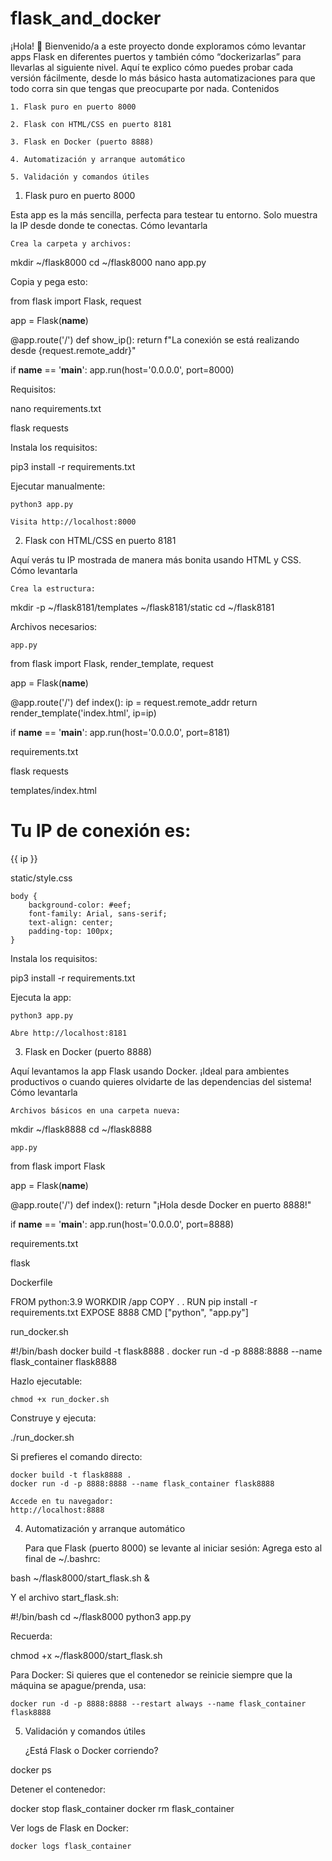 # flask_and_docker
¡Hola! 👋
Bienvenido/a a este proyecto donde exploramos cómo levantar apps Flask en diferentes puertos y también cómo “dockerizarlas” para llevarlas al siguiente nivel. Aquí te explico cómo puedes probar cada versión fácilmente, desde lo más básico hasta automatizaciones para que todo corra sin que tengas que preocuparte por nada.
Contenidos

    1. Flask puro en puerto 8000

    2. Flask con HTML/CSS en puerto 8181

    3. Flask en Docker (puerto 8888)

    4. Automatización y arranque automático

    5. Validación y comandos útiles

1. Flask puro en puerto 8000

Esta app es la más sencilla, perfecta para testear tu entorno. Solo muestra la IP desde donde te conectas.
Cómo levantarla

    Crea la carpeta y archivos:

mkdir ~/flask8000
cd ~/flask8000
nano app.py

Copia y pega esto:

from flask import Flask, request

app = Flask(__name__)

@app.route('/')
def show_ip():
    return f"La conexión se está realizando desde {request.remote_addr}"

if __name__ == '__main__':
    app.run(host='0.0.0.0', port=8000)

Requisitos:

nano requirements.txt

flask
requests

Instala los requisitos:

pip3 install -r requirements.txt

Ejecutar manualmente:

    python3 app.py

    Visita http://localhost:8000

2. Flask con HTML/CSS en puerto 8181

Aquí verás tu IP mostrada de manera más bonita usando HTML y CSS.
Cómo levantarla

    Crea la estructura:

mkdir -p ~/flask8181/templates ~/flask8181/static
cd ~/flask8181

Archivos necesarios:

    app.py

from flask import Flask, render_template, request

app = Flask(__name__)

@app.route('/')
def index():
    ip = request.remote_addr
    return render_template('index.html', ip=ip)

if __name__ == '__main__':
    app.run(host='0.0.0.0', port=8181)

requirements.txt

flask
requests

templates/index.html

<!DOCTYPE html>
<html>
<head>
    <title>IP Viewer</title>
    <link rel="stylesheet" href="/static/style.css">
</head>
<body>
    <div class="content">
        <h1>Tu IP de conexión es:</h1>
        <p>{{ ip }}</p>
    </div>
</body>
</html>

static/style.css

    body {
        background-color: #eef;
        font-family: Arial, sans-serif;
        text-align: center;
        padding-top: 100px;
    }

Instala los requisitos:

pip3 install -r requirements.txt

Ejecuta la app:

    python3 app.py

    Abre http://localhost:8181

3. Flask en Docker (puerto 8888)

Aquí levantamos la app Flask usando Docker. ¡Ideal para ambientes productivos o cuando quieres olvidarte de las dependencias del sistema!
Cómo levantarla

    Archivos básicos en una carpeta nueva:

mkdir ~/flask8888
cd ~/flask8888

    app.py

from flask import Flask

app = Flask(__name__)

@app.route('/')
def index():
    return "¡Hola desde Docker en puerto 8888!"

if __name__ == '__main__':
    app.run(host='0.0.0.0', port=8888)

requirements.txt

flask

Dockerfile

FROM python:3.9
WORKDIR /app
COPY . .
RUN pip install -r requirements.txt
EXPOSE 8888
CMD ["python", "app.py"]

run_docker.sh

#!/bin/bash
docker build -t flask8888 .
docker run -d -p 8888:8888 --name flask_container flask8888

Hazlo ejecutable:

    chmod +x run_docker.sh

Construye y ejecuta:

./run_docker.sh

Si prefieres el comando directo:

    docker build -t flask8888 .
    docker run -d -p 8888:8888 --name flask_container flask8888

    Accede en tu navegador:
    http://localhost:8888

4. Automatización y arranque automático

    Para que Flask (puerto 8000) se levante al iniciar sesión:
    Agrega esto al final de ~/.bashrc:

bash ~/flask8000/start_flask.sh &

Y el archivo start_flask.sh:

#!/bin/bash
cd ~/flask8000
python3 app.py

Recuerda:

chmod +x ~/flask8000/start_flask.sh

Para Docker:
Si quieres que el contenedor se reinicie siempre que la máquina se apague/prenda, usa:

    docker run -d -p 8888:8888 --restart always --name flask_container flask8888

5. Validación y comandos útiles

    ¿Está Flask o Docker corriendo?

docker ps

Detener el contenedor:

docker stop flask_container
docker rm flask_container

Ver logs de Flask en Docker:

    docker logs flask_container

